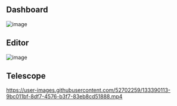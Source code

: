 ## Dashboard
![image](https://user-images.githubusercontent.com/52702259/133385365-914a17f8-6f85-48c9-b2b0-e973330d3773.png)
## Editor
![image](https://user-images.githubusercontent.com/52702259/129735881-c374af11-5ade-4f35-968c-69e87c0c050f.png)
## Telescope
https://user-images.githubusercontent.com/52702259/133390113-9bc011bf-8df7-4576-b3f7-83eb8cd51888.mp4
